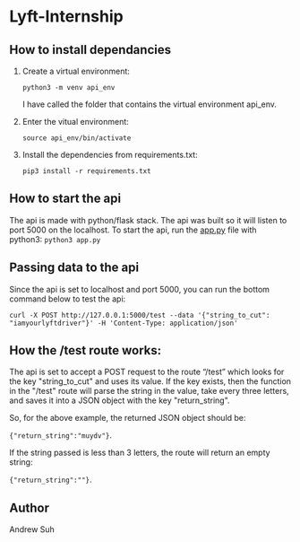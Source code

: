 # Lyft-Internship

## How to install dependancies

1. Create a virtual environment:

   `python3 -m venv api_env`

   I have called the folder that contains the virtual environment api_env.

2. Enter the vitual environment:

   `source api_env/bin/activate`

3. Install the dependencies from requirements.txt:

   `pip3 install -r requirements.txt`

## How to start the api

The api is made with python/flask stack. The api was built so it will listen to port 5000 on the localhost. To start the api, run the [app.py](https://github.com/andrew-suh/Lyft-Internship/blob/master/app.py) file with python3:
`python3 app.py`

## Passing data to the api

Since the api is set to localhost and port 5000, you can run the bottom command below to test the api:

`curl -X POST http://127.0.0.1:5000/test --data '{"string_to_cut": "iamyourlyftdriver"}' -H 'Content-Type: application/json'`

## How the /test route works:

The api is set to accept a POST request to the route “/test” which looks for the key "string_to_cut" and uses its value. If the key exists, then the function in the "/test" route will parse the string in the value, take every three letters, and saves it into a JSON object with the key "return_string".

So, for the above example, the returned JSON object should be:

`{"return_string":"muydv"}`.

If the string passed is less than 3 letters, the route will return an empty string:

`{"return_string":""}`.

## Author

Andrew Suh
